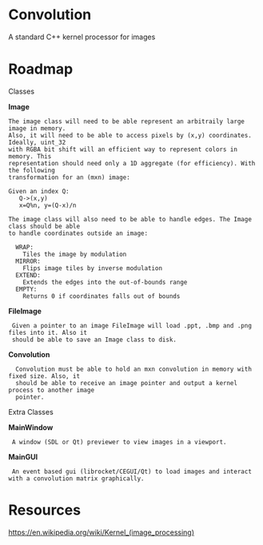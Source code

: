 # Convolution
A standard  C++ kernel processor for images
 
# Roadmap

Classes

  **Image** 
    
    The image class will need to be able represent an arbitraily large image in memory. 
    Also, it will need to be able to access pixels by (x,y) coordinates. Ideally, uint_32
    with RGBA bit shift will an efficient way to represent colors in memory. This
    representation should need only a 1D aggregate (for efficiency). With the following
    transformation for an (mxn) image:
    
    Given an index Q:
       Q->(x,y)
       x=Q%n, y=(Q-x)/n
    
    The image class will also need to be able to handle edges. The Image class should be able
    to handle coordinates outside an image:
    
      WRAP:
        Tiles the image by modulation
      MIRROR:
        Flips image tiles by inverse modulation
      EXTEND:
        Extends the edges into the out-of-bounds range
      EMPTY:
        Returns 0 if coordinates falls out of bounds
   
   **FileImage**     
     
     Given a pointer to an image FileImage will load .ppt, .bmp and .png files into it. Also it
     should be able to save an Image class to disk.
     
   **Convolution**
      
      Convolution must be able to hold an mxn convolution in memory with fixed size. Also, it 
      should be able to receive an image pointer and output a kernel process to another image 
      pointer.
      
   Extra Classes
      
   **MainWindow**
   
     A window (SDL or Qt) previewer to view images in a viewport.
     
   **MainGUI**
   
     An event based gui (librocket/CEGUI/Qt) to load images and interact with a convolution matrix graphically.
 
# Resources

  https://en.wikipedia.org/wiki/Kernel_(image_processing)
       
